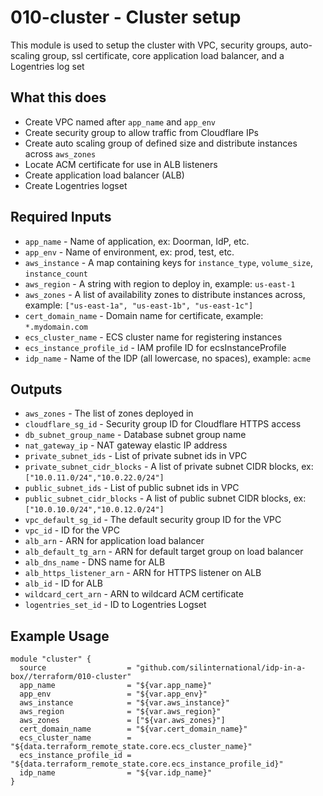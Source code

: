 # 010-cluster - Cluster setup
This module is used to setup the cluster with VPC, security groups, auto-scaling group,
ssl certificate, core application load balancer, and a Logentries log set

## What this does

 - Create VPC named after `app_name` and `app_env`
 - Create security group to allow traffic from Cloudflare IPs
 - Create auto scaling group of defined size and distribute instances across `aws_zones`
 - Locate ACM certificate for use in ALB listeners
 - Create application load balancer (ALB)
 - Create Logentries logset

## Required Inputs

 - `app_name` - Name of application, ex: Doorman, IdP, etc.
 - `app_env` - Name of environment, ex: prod, test, etc.
 - `aws_instance` - A map containing keys for `instance_type`, `volume_size`, `instance_count`
 - `aws_region` - A string with region to deploy in, example: `us-east-1`
 - `aws_zones` - A list of availability zones to distribute instances across, example: `["us-east-1a", "us-east-1b", "us-east-1c"]`
 - `cert_domain_name` - Domain name for certificate, example: `*.mydomain.com`
 - `ecs_cluster_name` - ECS cluster name for registering instances
 - `ecs_instance_profile_id` - IAM profile ID for ecsInstanceProfile
 - `idp_name` - Name of the IDP (all lowercase, no spaces), example: `acme`


## Outputs

 - `aws_zones` - The list of zones deployed in
 - `cloudflare_sg_id` - Security group ID for Cloudflare HTTPS access
 - `db_subnet_group_name` - Database subnet group name
 - `nat_gateway_ip` - NAT gateway elastic IP address
 - `private_subnet_ids` - List of private subnet ids in VPC
 - `private_subnet_cidr_blocks` - A list of private subnet CIDR blocks, ex: `["10.0.11.0/24","10.0.22.0/24"]`
 - `public_subnet_ids` - List of public subnet ids in VPC
 - `public_subnet_cidr_blocks` - A list of public subnet CIDR blocks, ex: `["10.0.10.0/24","10.0.12.0/24"]`
 - `vpc_default_sg_id` - The default security group ID for the VPC
 - `vpc_id` - ID for the VPC
 - `alb_arn` - ARN for application load balancer
 - `alb_default_tg_arn` - ARN for default target group on load balancer
 - `alb_dns_name` - DNS name for ALB
 - `alb_https_listener_arn` - ARN for HTTPS listener on ALB
 - `alb_id` - ID for ALB
 - `wildcard_cert_arn` - ARN to wildcard ACM certificate
 - `logentries_set_id` - ID to Logentries Logset

## Example Usage

```hcl
module "cluster" {
  source                  = "github.com/silinternational/idp-in-a-box//terraform/010-cluster"
  app_name                = "${var.app_name}"
  app_env                 = "${var.app_env}"
  aws_instance            = "${var.aws_instance}"
  aws_region              = "${var.aws_region}"
  aws_zones               = ["${var.aws_zones}"]
  cert_domain_name        = "${var.cert_domain_name}"
  ecs_cluster_name        = "${data.terraform_remote_state.core.ecs_cluster_name}"
  ecs_instance_profile_id = "${data.terraform_remote_state.core.ecs_instance_profile_id}"
  idp_name                = "${var.idp_name}"
}
```
